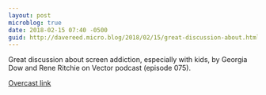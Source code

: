 ```yaml
---
layout: post
microblog: true
date: 2018-02-15 07:40 -0500
guid: http://davereed.micro.blog/2018/02/15/great-discussion-about.html
---
```

Great discussion about screen addiction, especially with kids, by Georgia Dow and Rene Ritchie on Vector podcast (episode 075).

[Overcast link](https://overcast.fm/+K8lg4-v6s)
